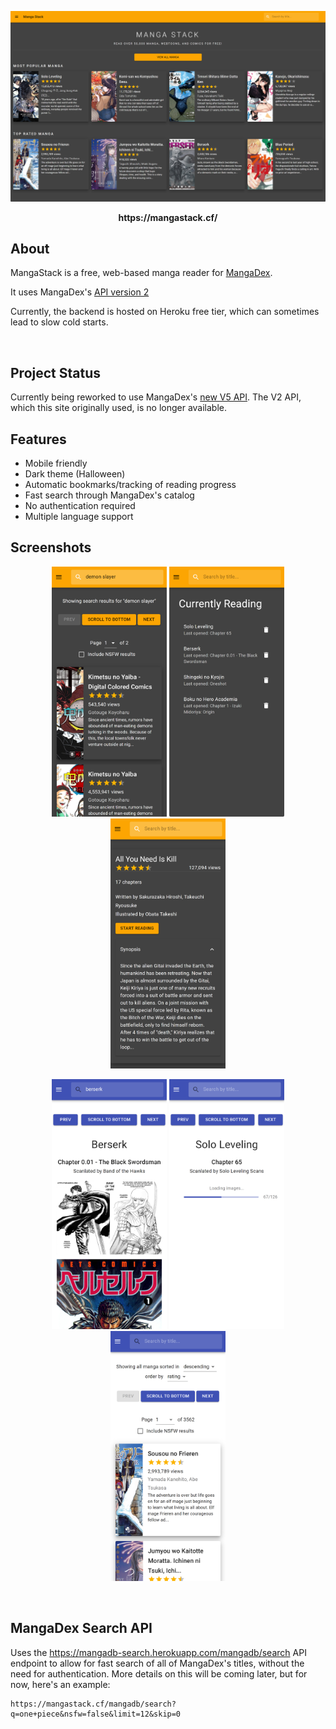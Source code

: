 <p align="center">
  <a href="https://mangastack.cf/">
    <img src="./screenshots/home-dark-desktop.png" alt="MangaStack Home Page">
  </a>
</p>
<p align="center"><b>https://mangastack.cf/</b></p>

## About

MangaStack is a free, web-based manga reader for [MangaDex](https://mangadex.org/).

It uses MangaDex's [API version 2](https://mangadex.org/thread/351011)

Currently, the backend is hosted on Heroku free tier, which can sometimes lead to slow cold starts.

<br>

## Project Status

Currently being reworked to use MangaDex's [new V5 API](https://api.mangadex.org/docs.html). The V2 API, which this site originally used, is no longer available.

## Features

- Mobile friendly
- Dark theme (Halloween)
- Automatic bookmarks/tracking of reading progress
- Fast search through MangaDex's catalog
- No authentication required
- Multiple language support
  <br>

## Screenshots

<p align="center">
  <img height="400" src="./screenshots/search-dark-iphone-x.png">
  <img height="400" src="./screenshots/currently-reading-dark-iphone-x.png">
  <img height="400" src="./screenshots/manga-dark-iphone-x.png">
</p>
<p align="center">
  <img height="400" src="./screenshots/read-light-iphone-x.png">
  <img height="400" src="./screenshots/loading-light-iphone-x.png">
  <img height="400" src="./screenshots/all-light-iphone-x.png">
</p>

<br>

## MangaDex Search API

Uses the https://mangadb-search.herokuapp.com/mangadb/search API endpoint to allow for fast search of all of MangaDex's titles, without the need for authentication. More details on this will be coming later, but for now, here's an example:

```
https://mangastack.cf/mangadb/search?q=one+piece&nsfw=false&limit=12&skip=0
```
